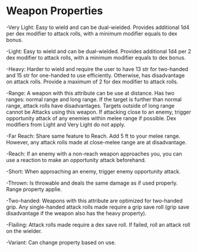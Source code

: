 # Weapon Properties

-Very Light: Easy to wield and can be dual-wielded. Provides additional 1d4 per dex modifier to attack rolls, with a minimum modifier equals to dex bonus.

-Light: Easy to wield and can be dual-wielded. Provides additional 1d4 per 2 dex modifier to attack rolls, with a minimum modifier equals to dex bonus.

-Heavy: Harder to wield and require the user to have 13 str for two-handed and 15 str for one-handed to use efficiently. Otherwise, has disadvantage on attack rolls. Provide a maximum of 2 for dex modifier to attack rolls.

-Range: A weapon with this attribute can be use at distance. Has two ranges: normal range and long range. If the target is further than normal range, attack rolls have disadvantages. Targets outside of long range cannot be Attacks using this weapon. If attacking close to an enemy, trigger opportunity attack of any enemies within melee range if possible. Dex modifiers from Light and Very Light do not apply.

-Far Reach: Share same feature to Reach. Add 5 ft to your melee range. However, any attack rolls made at close-melee range are at disadvantage.

-Reach: If an enemy with a non-reach weapon approaches you, you can use a reaction to make an opportunity attack beforehand.

-Short: When approaching an enemy, trigger enemy opportunity attack.

-Thrown: Is throwable and deals the same damage as if used properly. Range property applie.

-Two-handed: Weapons with this attribute are optimized for two-handed grip. Any single-handed attack rolls made require a grip save roll (grip save disadvantage if the weapon also has the heavy property).

-Flailing: Attack rolls made require a dex save roll. If failed, roll an attack roll on the wielder.

-Variant: Can change property based on use.
